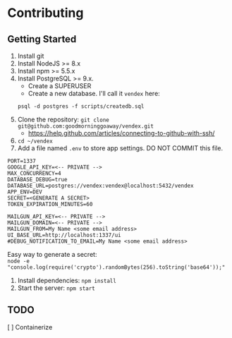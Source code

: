 # Contributing

## Getting Started
1. Install git
1. Install NodeJS >= 8.x
1. Install npm >= 5.5.x
1. Install PostgreSQL >= 9.x. 
   - Create a SUPERUSER
   - Create a new database. I'll call it `vendex` here:
    ```
    psql -d postgres -f scripts/createdb.sql
    ```
1. Clone the repository: `git clone git@github.com:goodmorninggoaway/vendex.git`
   - https://help.github.com/articles/connecting-to-github-with-ssh/
1. `cd ~/vendex`
1. Add a file named `.env` to store app settings. DO NOT COMMIT this file.
```
PORT=1337
GOOGLE_API_KEY=<-- PRIVATE -->
MAX_CONCURRENCY=4
DATABASE_DEBUG=true
DATABASE_URL=postgres://vendex:vendex@localhost:5432/vendex
APP_ENV=DEV
SECRET=<GENERATE A SECRET>
TOKEN_EXPIRATION_MINUTES=60

MAILGUN_API_KEY=<-- PRIVATE -->
MAILGUN_DOMAIN=<-- PRIVATE -->
MAILGUN_FROM=My Name <some email address>
UI_BASE_URL=http://localhost:1337/ui
#DEBUG_NOTIFICATION_TO_EMAIL=My Name <some email address>

```

Easy way to generate a secret:   
`node -e "console.log(require('crypto').randomBytes(256).toString('base64'));"`
1. Install dependencies: `npm install`
1. Start the server: `npm start`

## TODO
[ ] Containerize
